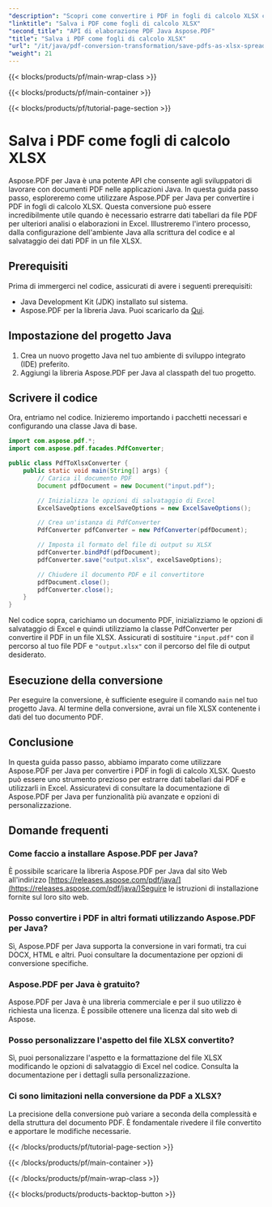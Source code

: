 ```yaml
---
"description": "Scopri come convertire i PDF in fogli di calcolo XLSX con Aspose.PDF per Java. Guida passo passo per un'estrazione e un'analisi dati efficienti."
"linktitle": "Salva i PDF come fogli di calcolo XLSX"
"second_title": "API di elaborazione PDF Java Aspose.PDF"
"title": "Salva i PDF come fogli di calcolo XLSX"
"url": "/it/java/pdf-conversion-transformation/save-pdfs-as-xlsx-spreadsheets/"
"weight": 21
---
```


{{< blocks/products/pf/main-wrap-class >}}

{{< blocks/products/pf/main-container >}}

{{< blocks/products/pf/tutorial-page-section >}}

# Salva i PDF come fogli di calcolo XLSX


Aspose.PDF per Java è una potente API che consente agli sviluppatori di lavorare con documenti PDF nelle applicazioni Java. In questa guida passo passo, esploreremo come utilizzare Aspose.PDF per Java per convertire i PDF in fogli di calcolo XLSX. Questa conversione può essere incredibilmente utile quando è necessario estrarre dati tabellari da file PDF per ulteriori analisi o elaborazioni in Excel. Illustreremo l'intero processo, dalla configurazione dell'ambiente Java alla scrittura del codice e al salvataggio dei dati PDF in un file XLSX.

## Prerequisiti

Prima di immergerci nel codice, assicurati di avere i seguenti prerequisiti:

- Java Development Kit (JDK) installato sul sistema.
- Aspose.PDF per la libreria Java. Puoi scaricarlo da [Qui](https://releases.aspose.com/pdf/java/).

## Impostazione del progetto Java

1. Crea un nuovo progetto Java nel tuo ambiente di sviluppo integrato (IDE) preferito.
2. Aggiungi la libreria Aspose.PDF per Java al classpath del tuo progetto.

## Scrivere il codice

Ora, entriamo nel codice. Inizieremo importando i pacchetti necessari e configurando una classe Java di base.

```java
import com.aspose.pdf.*;
import com.aspose.pdf.facades.PdfConverter;

public class PdfToXlsxConverter {
    public static void main(String[] args) {
        // Carica il documento PDF
        Document pdfDocument = new Document("input.pdf");

        // Inizializza le opzioni di salvataggio di Excel
        ExcelSaveOptions excelSaveOptions = new ExcelSaveOptions();

        // Crea un'istanza di PdfConverter
        PdfConverter pdfConverter = new PdfConverter(pdfDocument);

        // Imposta il formato del file di output su XLSX
        pdfConverter.bindPdf(pdfDocument);
        pdfConverter.save("output.xlsx", excelSaveOptions);

        // Chiudere il documento PDF e il convertitore
        pdfDocument.close();
        pdfConverter.close();
    }
}
```

Nel codice sopra, carichiamo un documento PDF, inizializziamo le opzioni di salvataggio di Excel e quindi utilizziamo la classe PdfConverter per convertire il PDF in un file XLSX. Assicurati di sostituire `"input.pdf"` con il percorso al tuo file PDF e `"output.xlsx"` con il percorso del file di output desiderato.

## Esecuzione della conversione

Per eseguire la conversione, è sufficiente eseguire il comando `main` nel tuo progetto Java. Al termine della conversione, avrai un file XLSX contenente i dati del tuo documento PDF.

## Conclusione

In questa guida passo passo, abbiamo imparato come utilizzare Aspose.PDF per Java per convertire i PDF in fogli di calcolo XLSX. Questo può essere uno strumento prezioso per estrarre dati tabellari dai PDF e utilizzarli in Excel. Assicuratevi di consultare la documentazione di Aspose.PDF per Java per funzionalità più avanzate e opzioni di personalizzazione.

## Domande frequenti

### Come faccio a installare Aspose.PDF per Java?

È possibile scaricare la libreria Aspose.PDF per Java dal sito Web all'indirizzo [https://releases.aspose.com/pdf/java/](https://releases.aspose.com/pdf/java/)Seguire le istruzioni di installazione fornite sul loro sito web.

### Posso convertire i PDF in altri formati utilizzando Aspose.PDF per Java?

Sì, Aspose.PDF per Java supporta la conversione in vari formati, tra cui DOCX, HTML e altri. Puoi consultare la documentazione per opzioni di conversione specifiche.

### Aspose.PDF per Java è gratuito?

Aspose.PDF per Java è una libreria commerciale e per il suo utilizzo è richiesta una licenza. È possibile ottenere una licenza dal sito web di Aspose.

### Posso personalizzare l'aspetto del file XLSX convertito?

Sì, puoi personalizzare l'aspetto e la formattazione del file XLSX modificando le opzioni di salvataggio di Excel nel codice. Consulta la documentazione per i dettagli sulla personalizzazione.

### Ci sono limitazioni nella conversione da PDF a XLSX?

La precisione della conversione può variare a seconda della complessità e della struttura del documento PDF. È fondamentale rivedere il file convertito e apportare le modifiche necessarie.

{{< /blocks/products/pf/tutorial-page-section >}}

{{< /blocks/products/pf/main-container >}}

{{< /blocks/products/pf/main-wrap-class >}}

{{< blocks/products/products-backtop-button >}}